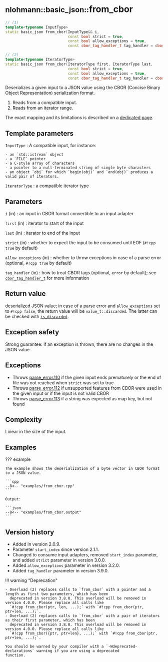 # <small>nlohmann::basic_json::</small>from_cbor

```cpp
// (1)
template<typename InputType>
static basic_json from_cbor(InputType&& i,
                            const bool strict = true,
                            const bool allow_exceptions = true,
                            const cbor_tag_handler_t tag_handler = cbor_tag_handler_t::error);

// (2)
template<typename IteratorType>
static basic_json from_cbor(IteratorType first, IteratorType last,
                            const bool strict = true,
                            const bool allow_exceptions = true,
                            const cbor_tag_handler_t tag_handler = cbor_tag_handler_t::error);
```

Deserializes a given input to a JSON value using the CBOR (Concise Binary Object Representation) serialization format.

1. Reads from a compatible input.
2. Reads from an iterator range.

The exact mapping and its limitations is described on a [dedicated page](../../features/binary_formats/cbor.md).

## Template parameters

`InputType`
:   A compatible input, for instance:

    - an `std::istream` object
    - a `FILE` pointer
    - a C-style array of characters
    - a pointer to a null-terminated string of single byte characters
    - an object `obj` for which `begin(obj)` and `end(obj)` produces a valid pair of iterators.

`IteratorType`
:   a compatible iterator type

## Parameters

`i` (in)
:   an input in CBOR format convertible to an input adapter

`first` (in)
:   iterator to start of the input

`last` (in)
:   iterator to end of the input

`strict` (in)
:   whether to expect the input to be consumed until EOF (`#!cpp true` by default)

`allow_exceptions` (in)
:   whether to throw exceptions in case of a parse error (optional, `#!cpp true` by default)

`tag_handler` (in)
:   how to treat CBOR tags (optional, `error` by default); see [`cbor_tag_handler_t`](cbor_tag_handler_t.md) for more
    information

## Return value

deserialized JSON value; in case of a parse error and `allow_exceptions` set to `#!cpp false`, the return value will be
`value_t::discarded`.  The latter can be checked with [`is_discarded`](is_discarded.md).

## Exception safety

Strong guarantee: if an exception is thrown, there are no changes in the JSON value.

## Exceptions

- Throws [parse_error.110](../../home/exceptions.md#jsonexceptionparse_error110) if the given input ends prematurely or
  the end of file was not reached when `strict` was set to true
- Throws [parse_error.112](../../home/exceptions.md#jsonexceptionparse_error112) if unsupported features from CBOR were
  used in the given input or if the input is not valid CBOR
- Throws [parse_error.113](../../home/exceptions.md#jsonexceptionparse_error113) if a string was expected as map key,
  but not found

## Complexity

Linear in the size of the input.

## Examples

??? example

    The example shows the deserialization of a byte vector in CBOR format to a JSON value.

    ```cpp
    --8<-- "examples/from_cbor.cpp"
    ```

    Output:

    ```json
    --8<-- "examples/from_cbor.output"
    ```

## Version history

- Added in version 2.0.9.
- Parameter `start_index` since version 2.1.1.
- Changed to consume input adapters, removed `start_index` parameter, and added `strict` parameter in version 3.0.0.
- Added `allow_exceptions` parameter in version 3.2.0.
- Added `tag_handler` parameter in version 3.9.0.

!!! warning "Deprecation"

    - Overload (2) replaces calls to `from_cbor` with a pointer and a length as first two parameters, which has been
      deprecated in version 3.8.0. This overload will be removed in version 4.0.0. Please replace all calls like
      `#!cpp from_cbor(ptr, len, ...);` with `#!cpp from_cbor(ptr, ptr+len, ...);`.
    - Overload (2) replaces calls to `from_cbor` with a pair of iterators as their first parameter, which has been
      deprecated in version 3.8.0. This overload will be removed in version 4.0.0. Please replace all calls like
      `#!cpp from_cbor({ptr, ptr+len}, ...);` with `#!cpp from_cbor(ptr, ptr+len, ...);`.

    You should be warned by your compiler with a `-Wdeprecated-declarations` warning if you are using a deprecated
    function.
